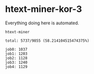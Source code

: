 # htext-miner-kor-3

Everything doing here is automated.

```
htext-miner

total: 5737/9855 (58.214104515474375%)

job0: 1037
job1: 1203
job2: 1128
job3: 1240
job4: 1129
```